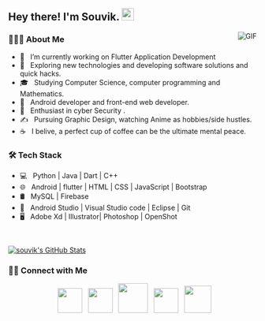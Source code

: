 <h2> Hey there! I'm Souvik. <img src="https://github.com/souvikguria98/souvikguria98/blob/master/Hi.gif" width="25"></h2>
<img align="right" alt="GIF" src="https://raw.githubusercontent.com/souvikguria98/souvikguria98/master/1.gif" />

<h3> 👨🏻‍💻 About Me </h3>

- 🔭 &nbsp; I’m currently working on Flutter Application Development
- 🤔 &nbsp; Exploring new technologies and developing software solutions and quick hacks.
- 🎓 &nbsp; Studying Computer Science, computer programming and Mathematics.
- 💼 &nbsp; Android developer and front-end web developer.
- 🌱 &nbsp; Enthusiast in cyber Security .
- ✍️ &nbsp; Pursuing Graphic Design, watching Anime as hobbies/side hustles.
- ☕ &nbsp; I belive, a perfect cup of coffee can be the ultimate mental peace. 

<h3>🛠 Tech Stack</h3>

- 💻 &nbsp; Python | Java | Dart | C++  
- 🌐 &nbsp; Android | flutter | HTML | CSS | JavaScript | Bootstrap 
- 🛢 &nbsp; MySQL | Firebase
- 🔧 &nbsp; Android Studio | Visual Studio code | Eclipse | Git
- 🖥 &nbsp; Adobe Xd | Illustrator| Photoshop | OpenShot

<br/>

[![souvik's GitHub Stats](https://github-readme-stats.vercel.app/api?username=souvikguria98&show_icons=true)](https://github.com/souvikguria98)

<h3> 🤝🏻 Connect with Me </h3>

<p align="center">
<!-- <a href="https://techdevsouvik.netlify.app/"><img alt="Website" src="https://img.shields.io/badge/Website-www.techdevsouvik.netlify.app-green?style=flat-square&logo=google-chrome"></a>
<a href="https://www.linkedin.com/in/souvik-guria-/"><img alt="LinkedIn" src="https://img.shields.io/badge/LinkedIn-Souvik%20Guria-blue?style=flat-square&logo=linkedin"></a>
<a href="mailto:souvikguria98@gmail.com"><img alt="Email" src="https://img.shields.io/badge/Email-souvikguria98@gmail.com-red?style=flat-square&logo=gmail"></a>
<a href="https://twitter.com/_souvik_guria"><img alt="Twitter" src="https://img.shields.io/badge/Twitter-Souvik%20Guria-blue?style=flat-square&logo=twitter"></a>
-->
&nbsp; <a href="https://twitter.com/_souvik_guria"><img src="https://img.icons8.com/doodle/48/000000/twitter-circled.png" width="50" /></a>
&nbsp; <a href="https://techdevsouvik.netlify.app/"><img src="https://img.icons8.com/cotton/64/000000/domain.png" width="50" /></a>
&nbsp; <a href="https://www.instagram.com/the_caffeine__addict/"><img src="https://img.icons8.com/cotton/64/000000/instagram-new.png"  width="60" /></a>  
&nbsp; <a href="https://www.linkedin.com/in/souvik-guria-/"><img src="https://img.icons8.com/doodle/64/000000/linkedin.png" width="50" /></a>
&nbsp; 
<a href="mailto:souvikguria98@gmail.com"><img src="https://img.icons8.com/plasticine/100/000000/gmail.png"  width="55" /></a>

</p>



